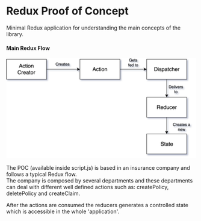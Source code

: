 # Redux Proof of Concept

Minimal Redux application for understanding the main concepts of the library.

#### Main Redux Flow
 ![Flow](./res/reduxFlow.png?raw=true)


The POC (available inside script.js) is based in an insurance company and follows a typical Redux flow.
<br>
The company is composed by several departments and these departments can deal with different well defined actions such as: createPolicy, deletePolicy and createClaim.

After the actions are consumed the reducers generates a controlled state which is accessible in the whole 'application'.
